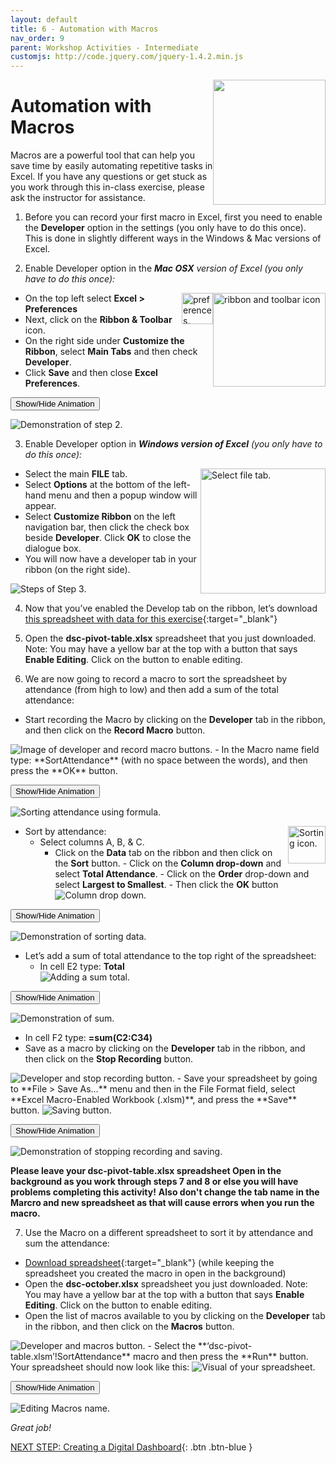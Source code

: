 ```yaml
---
layout: default
title: 6 - Automation with Macros
nav_order: 9
parent: Workshop Activities - Intermediate
customjs: http://code.jquery.com/jquery-1.4.2.min.js
---
```

 <img src="images/excel-automation-01.png" style="float:right;width:180px;height:200px;"> 

# Automation with Macros

Macros are a powerful tool that can help you save time by easily automating repetitive tasks in Excel. If you have any questions or get stuck as you work through this in-class exercise, please ask the instructor for assistance. 

1. Before you can record your first macro in Excel, first you need to enable the **Developer** option in the settings (you only have to do this once). This is done in slightly different ways in the Windows & Mac versions of Excel.

2. Enable Developer option in the _**Mac OSX** version of Excel  (you only have to do this once):_

  <img src="images/excel-automation-04.png" style="float:right;width:180px;height:150px;" alt="ribbon and toolbar icon">

  <img src="images/excel-automation-03.png" style="float:right;width:50px;height:50px;" alt="preferences."> 

  - On the top left select **Excel > Preferences** 
  - Next, click on the **Ribbon & Toolbar** icon.
  - On the right side under **Customize the Ribbon**, select **Main Tabs** and then check **Developer**.
  - Click **Save** and then close **Excel Preferences**.
  
<button onclick="toggle('gif1')">Show/Hide Animation</button>
<div id="gif1">
<img src="images/excel-automation-05.gif" alt="Demonstration of step 2.">
</div> 

 
 
3. Enable Developer option in _**Windows version of Excel**  (you only have to do this once):_

 <img src="images/excel-automation-02.png" style="float:right;width:200px;height:200px;" alt="Select file tab."> 

  - Select the main **FILE** tab.
  - Select **Options** at the bottom of the left-hand menu and then a popup window will appear.
  - Select **Customize Ribbon** on the left navigation bar, then click the check box beside **Developer**. Click **OK** to close the dialogue box.
  - You will now have a developer tab in your ribbon (on the right side).

 <img src="images/excel-automation-06.png" alt="Steps of Step 3."> 
 
4. Now that you’ve enabled the Develop tab on the ribbon, let’s download [this spreadsheet with data for this exercise](https://bit.ly/dsc-pivot-table){:target="_blank"}

5. Open the **dsc-pivot-table.xlsx** spreadsheet that you just downloaded. Note: You may have a yellow bar at the top with a button that says **Enable Editing**. Click on the button to enable editing.

6. We are now going to record a macro to sort the spreadsheet by attendance (from high to low) and then add a sum of the total attendance:
  - Start recording the Macro by clicking on the **Developer** tab in the ribbon, and then click on the **Record Macro** button.
  <img src="images/excel-automation-07.png" alt="Image of developer and record macro buttons."> 
  - In the Macro name field type: **SortAttendance** (with no space between the words), and then press the **OK** button.<br>
  
<button onclick="toggle('gif2')">Show/Hide Animation</button>
<div id="gif2">
<img src="images/excel-automation-08.gif" alt="Sorting attendance using formula."> 
</div> 

 
  - Sort by attendance: <img src="images/excel-automation-09.png" style="float:right" width="60" height="60" alt="Sorting icon."><br>
    - Select columns A, B, & C.
       - Click on the **Data** tab on the ribbon and then click on the **Sort** button. 
              - Click on the **Column drop-down** and select **Total Attendance**.
              - Click on the **Order** drop-down and select **Largest to Smallest**. 
              - Then click the **OK** button
              <img src="images/excel-automation-10.png" alt="Column drop down."> 
               
<button onclick="toggle('gif3')">Show/Hide Animation</button>
<div id="gif3">
<img src="images/excel-automation-11.gif" alt="Demonstration of sorting data.">
</div> 

               
  - Let’s add a sum of total attendance to the top right of the spreadsheet:
     - In cell E2 type: **Total**<br>
              <img src="images/excel-automation-12.png" alt="Adding a sum total."> 

<button onclick="toggle('gif4')">Show/Hide Animation</button>
<div id="gif4">
<img src="images/excel-automation-13.gif" alt="Demonstration of sum."><br>
</div> 
        
   - In cell F2 type: **=sum(C2:C34)**
  - Save as a macro by clicking on the **Developer** tab in the ribbon, and then click on the **Stop Recording** button.
   <img src="images/excel-automation-15.png" alt="Developer and stop recording button."> 
  - Save your spreadsheet by going to **File > Save As…** menu and then in the File Format field, select **Excel Macro-Enabled Workbook (.xlsm)**, and press the **Save** button.
  <img src="images/excel-automation-14.png" alt="Saving button."> 

<button onclick="toggle('gif5')">Show/Hide Animation</button>
<div id="gif5">
<img src="images/excel-automation-16.gif" alt="Demonstration of stopping recording and saving."> <br>
</div> 

  
  **Please leave your dsc-pivot-table.xlsx spreadsheet Open in the background as you work through steps 7 and 8 or else you will have problems completing this activity!** 
  **Also don't change the tab name in the Marcro and new spreadsheet as that will cause errors when you run the macro.**

7. Use the Macro on a different spreadsheet to sort it by attendance and sum the attendance:
  - [Download spreadsheet](docs/dsc-october.xlsx){:target="_blank"} (while keeping the spreadsheet you created the macro in open in the background)
  - Open the **dsc-october.xlsx** spreadsheet you just downloaded. Note: You may have a yellow bar at the top with a button that says **Enable Editing**. Click on the button to enable editing.
  - Open the list of macros available to you by clicking on the **Developer** tab in the ribbon, and then click on the **Macros** button.
  <img src="images/excel-automation-17.png" alt="Developer and macros button.">
  - Select the **‘dsc-pivot-table.xlsm’!SortAttendance** macro and then press the **Run** button. Your spreadsheet should now look like this:
<img src="images/excel-automation-18.png" alt="Visual of your spreadsheet.">

<button onclick="toggle('gif6')">Show/Hide Animation</button>
<div id="gif6">
<img src="images/excel-automation-19.gif" alt="Editing Macros name."> <br>
</div> 



_Great job!_

<script>  

    function toggle(input) {
        var x = document.getElementById(input);
        if (x.style.display === "none") {
            x.style.display = "block";
        } else {
            x.style.display = "none";
        }
    }
</script>

[NEXT STEP: Creating a Digital Dashboard](digital-dashboard.html){: .btn .btn-blue }
